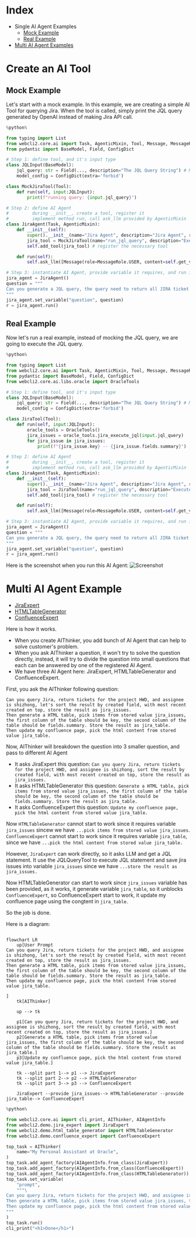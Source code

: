 # Index
* Single AI Agent Examples
    * [Mock Example](#mock-example)
    * [Real Example](#real-example)
* [Multi AI Agent Examples](#multi-ai-agent-example)


# Create an AI Tool
## Mock Example
Let's start with a mock example. In this example, we are creating a simple AI Tool for querying Jira. When the tool is called, simply print the JQL query generated by OpenAI instead of making Jira API call.

```python
%python%

from typing import List
from webcli2.core.ai import Task, AgenticMixin, Tool, Message, MessageRole
from pydantic import BaseModel, Field, ConfigDict

# Step 1: define tool, and it's input type
class JQLInput(BaseModel):
    jql_query: str = Field(..., description="The JQL Query String") # Make the description easy to understand by LLM
    model_config = ConfigDict(extra='forbid')

class MockJiraTool(Tool):
    def run(self, input:JQLInput):
        print(f"running query: {input.jql_query}")

# Step 2: define AI Agent
#         during __init__, create a tool, register it
#         implement method run, call ask_llm provided by AgenticMixin
class JiraAgent(Task, AgenticMixin):
    def __init__(self):
        super().__init__(name="Jira Agent", description="Jira Agent", requires=["question"])
        jira_tool = MockJiraTool(name="run_jql_query", description="Execute JQL Query", input_type=JQLInput)
        self.add_tool(jira_tool) # register the necessary tool

    def run(self):
        self.ask_llm([Message(role=MessageRole.USER, content=self.get_variable("question"))])

# Step 3: instantiate AI Agent, provide variable it requires, and run it 
jira_agent = JiraAgent()
question = """
Can you generate a JQL query, the query need to return all JIRA ticket for project HWD, and assignee is shizhong, let's sort the result by created field, with most recent created on top. Use the provided tool to fetch data.
"""
jira_agent.set_variable("question", question)
r = jira_agent.run()
```

## Real Example
Now let's run a real example, instead of mocking the JQL query, we are going to execute the JQL query.

```python
%python%

from typing import List
from webcli2.core.ai import Task, AgenticMixin, Tool, Message, MessageRole
from pydantic import BaseModel, Field, ConfigDict
from webcli2.core.ai.libs.oracle import OracleTools

# Step 1: define tool, and it's input type
class JQLInput(BaseModel):
    jql_query: str = Field(..., description="The JQL Query String") # Make the description easy to understand by LLM
    model_config = ConfigDict(extra='forbid')

class JiraTool(Tool):
    def run(self, input:JQLInput):
        oracle_tools = OracleTools()
        jira_issues = oracle_tools.jira_execute_jql(input.jql_query)
        for jira_issue in jira_issues:
            print(f"{jira_issue.key} -- {jira_issue.fields.summary}")

# Step 2: define AI Agent
#         during __init__, create a tool, register it
#         implement method run, call ask_llm provided by AgenticMixin
class JiraAgent(Task, AgenticMixin):
    def __init__(self):
        super().__init__(name="Jira Agent", description="Jira Agent", requires=["question"])
        jira_tool = JiraTool(name="run_jql_query", description="Execute JQL Query", input_type=JQLInput)
        self.add_tool(jira_tool) # register the necessary tool

    def run(self):
        self.ask_llm([Message(role=MessageRole.USER, content=self.get_variable("question"))])

# Step 3: instantiate AI Agent, provide variable it requires, and run it 
jira_agent = JiraAgent()
question = """
Can you generate a JQL query, the query need to return all JIRA ticket for project HWD, and assignee is shizhong, let's sort the result by created field, with most recent created on top. Use the provided tool to fetch data.
"""
jira_agent.set_variable("question", question)
r = jira_agent.run()
```

Here is the screenshot when you run this AI Agent:
![Screenshot](ai-agent-01.png "Screenshot")



# Multi AI Agent Example

* [JiraExpert](https://github.com/stonezhong/webcli/blob/master/src/webcli2/demo/jira_expert.py)
* [HTMLTableGenerator](https://github.com/stonezhong/webcli/blob/master/src/webcli2/demo/html_table_generator.py)
* [ConfluenceExpert](https://github.com/stonezhong/webcli/blob/master/src/webcli2/demo/confluence_expert.py)

Here is how it works.
* When you create AIThinker, you add bunch of AI Agent that can help to solve customer's problem.
* When you ask AIThinker a question, it won't try to solve the question directly, instead, it will try to divide the question into small questions that each can be answered by one of the registered AI Agent.
* We have three AI Agent here: JiraExpert, HTMLTableGenerator and ConfluenceExpert.

First, you ask the AIThinker following question: 
```
Can you query Jira, return tickets for the project HWD, and assignee is shizhong, let's sort the result by created field, with most recent created on top, store the result as jira_issues.
Then generate a HTML table, pick items from stored value jira_issues, the first column of the table should be key, the second column of the table should be fields.summary. Store the result as jira_table.
Then update my confluence page, pick the html content from stored value jira_table.
```

Now, AIThinker will breakdown the question into 3 smaller question, and pass to different AI Agent

- It asks JiraExpert this question: `Can you query Jira, return tickets for the project HWD, and assignee is shizhong, sort the result by created field, with most recent created on top, store the result as jira_issues.`
- It asks HTMLTableGenerator this question: `Generate a HTML table, pick items from stored value jira_issues, the first column of the table should be key, the second column of the table should be fields.summary. Store the result as jira_table.`
- It asks ConfluenceExpert this question: `Update my confluence page, pick the html content from stored value jira_table.`

Now `HTMLTableGenerator` cannot start to work since it requires variable `jira_issues` sincew we have `...pick items from stored value jira_issues`.
`ConfluenceExpert` cannot start to work since it requires variable `jira_table`, since we have `...pick the html content from stored value jira_table.`

However, `JiraExpert` can work directly, so it asks LLM and get a JQL statement. It use the JQLQueryTool to execute JQL statement and save jira issues into variable `jira_issues` since we have `...store the result as jira_issues.`

Now HTMLTableGenerator can start to work since `jira_issues` variable has been provided, as it works, it generate variable `jira_table`, so it unblocks `ConfluenceExpert`, so ConfluenceExpert start to work, it update my confluence page using the congtent in `jira_table`. 

So the job is done.

Here is a diagram:
```mermaid

flowchart LR
    up[User Prompt
Can you query Jira, return tickets for the project HWD, and assignee is shizhong, let's sort the result by created field, with most recent created on top, store the result as jira_issues.
Then generate a HTML table, pick items from stored value jira_issues, the first column of the table should be key, the second column of the table should be fields.summary. Store the result as jira_table.
Then update my confluence page, pick the html content from stored value jira_table.

]
    tk[AIThinker]

    up --> tk

    p1[Can you query Jira, return tickets for the project HWD, and assignee is shizhong, sort the result by created field, with most recent created on top, store the result as jira_issues.]
    p2[Generate a HTML table, pick items from stored value jira_issues, the first column of the table should be key, the second column of the table should be fields.summary. Store the result as jira_table.]
    p3[Update my confluence page, pick the html content from stored value jira_table.]

    tk --split part 1--> p1 --> JiraExpert
    tk --split part 2--> p2 --> HTMLTableGenerator
    tk --split part 3--> p3 --> ConfluenceExpert

    JiraExpert --provide jira_issues--> HTMLTableGenerator --provide jira_table--> ConfluenceExpert
```

```python
%python%

from webcli2.core.ai import cli_print, AIThinker, AIAgentInfo
from webcli2.demo.jira_expert import JiraExpert
from webcli2.demo.html_table_generator import HTMLTableGenerator
from webcli2.demo.confluence_expert import ConfluenceExpert

top_task = AIThinker(
    name="My Personal Assistant at Oracle", 
)
top_task.add_agent_factory(AIAgentInfo.from_class(JiraExpert))
top_task.add_agent_factory(AIAgentInfo.from_class(ConfluenceExpert))
top_task.add_agent_factory(AIAgentInfo.from_class(HTMLTableGenerator))
top_task.set_variable(
    "prompt", 
    """\
Can you query Jira, return tickets for the project HWD, and assignee is shizhong, let's sort the result by created field, with most recent created on top, store the result as jira_issues.
Then generate a HTML table, pick items from stored value jira_issues, the first column of the table should be key, the second column of the table should be fields.summary. Store the result as jira_table.
Then update my confluence page, pick the html content from stored value jira_table.
"""
)
top_task.run()
cli_print("<h1>Done</h1>")
```

